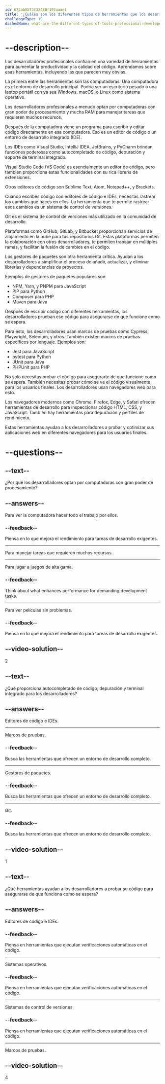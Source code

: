 ```yaml
---
id: 672ab8573f32480f192aaae1
title: '¿Cuáles son los diferentes tipos de herramientas que los desarrolladores profesionales usan?'
challengeType: 19
dashedName: what-are-the-different-types-of-tools-professional-developers-use
---
```


# --description--

Los desarrolladores profesionales confían en una variedad de herramientas para aumentar la productividad y la calidad del código. Aprendamos sobre esas herramientas, incluyendo las que parecen muy obvias.

La primera entre las herramientas son las computadoras. Una computadora es el entorno de desarrollo principal. Podría ser un escritorio pesado o una laptop portátil con ya sea Windows, macOS, o Linux como sistema operativo.

Los desarrolladores profesionales a menudo optan por computadoras con gran poder de procesamiento y mucha RAM para manejar tareas que requieren muchos recursos.

Después de la computadora viene un programa para escribir y editar código directamente en esa computadora. Eso es un editor de código o un entorno de desarrollo integrado (IDE).

Los IDEs como Visual Studio, IntelliJ IDEA, JetBrains, y PyCharm brindan funciones poderosas como autocompletado de código, depuración y soporte de terminal integrado.

Visual Studio Code (VS Code) es esencialmente un editor de código, pero también proporciona estas funcionalidades con su rica librería de extensiones.

Otros editores de código son Sublime Text, Atom, Notepad++, y Brackets.

Cuando escribes código con editores de código e IDEs, necesitas rastrear los cambios que haces en ellos. La herramienta que te permite rastrear esos cambios es un sistema de control de versiones.

Git es el sistema de control de versiones más utilizado en la comunidad de desarrollo.

Plataformas como GitHub, GitLab, y Bitbucket proporcionan servicios de alojamiento en la nube para tus repositorios Git. Estas plataformas permiten la colaboración con otros desarrolladores, te permiten trabajar en múltiples ramas, y facilitan la fusión de cambios en el código.

Los gestores de paquetes son otra herramienta crítica. Ayudan a los desarrolladores a simplificar el proceso de añadir, actualizar, y eliminar librerías y dependencias de proyectos.

Ejemplos de gestores de paquetes populares son:

* NPM, Yarn, y PNPM para JavaScript
* PIP para Python
* Composer para PHP
* Maven para Java

Después de escribir código con diferentes herramientas, los desarrolladores prueban ese código para asegurarse de que funcione como se espera.

Para esto, los desarrolladores usan marcos de pruebas como Cypress, Playwright, Selenium, y otros. También existen marcos de pruebas específicos por lenguaje. Ejemplos son:

* Jest para JavaScript
* pytest para Python
* JUnit para Java
* PHPUnit para PHP

No solo necesitas probar el código para asegurarte de que funcione como se espera. También necesitas probar cómo se ve el código visualmente para los usuarios finales. Los desarrolladores usan navegadores web para esto.

Los navegadores modernos como Chrome, Firefox, Edge, y Safari ofrecen herramientas de desarrollo para inspeccionar código HTML, CSS, y JavaScript. También hay herramientas para depuración y perfiles de rendimiento.

Estas herramientas ayudan a los desarrolladores a probar y optimizar sus aplicaciones web en diferentes navegadores para los usuarios finales.

# --questions--

## --text--

¿Por qué los desarrolladores optan por computadoras con gran poder de procesamiento?

## --answers--

Para ver la computadora hacer todo el trabajo por ellos.

### --feedback--

Piensa en lo que mejora el rendimiento para tareas de desarrollo exigentes.

---

Para manejar tareas que requieren muchos recursos.

---

Para jugar a juegos de alta gama.

### --feedback--

Think about what enhances performance for demanding development tasks.

---

Para ver películas sin problemas.

### --feedback--

Piensa en lo que mejora el rendimiento para tareas de desarrollo exigentes.

## --video-solution--

2

## --text--

¿Qué proporciona autocompletado de código, depuración y terminal integrado para los desarrolladores?

## --answers--

Editores de código e IDEs.

---

Marcos de pruebas.

### --feedback--

Busca las herramientas que ofrecen un entorno de desarrollo completo.

---

Gestores de paquetes.

### --feedback--

Busca las herramientas que ofrecen un entorno de desarrollo completo.

---

Git.

### --feedback--

Busca las herramientas que ofrecen un entorno de desarrollo completo.

## --video-solution--

1

## --text--

¿Qué herramientas ayudan a los desarrolladores a probar su código para asegurarse de que funciona como se espera?

## --answers--

Editores de código e IDEs.

### --feedback--

Piensa en herramientas que ejecutan verificaciones automáticas en el código.

---

Sistemas operativos.

### --feedback--

Piensa en herramientas que ejecutan verificaciones automáticas en el código.

---

Sistemas de control de versiones

### --feedback--

Piensa en herramientas que ejecutan verificaciones automáticas en el código.

---

Marcos de pruebas.

## --video-solution--

4
